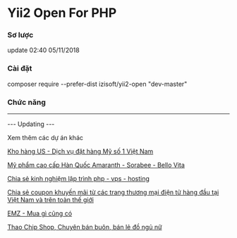 # Yii2 Open For PHP
### Sơ lược  
update 02:40 05/11/2018 

### Cài đặt
composer require --prefer-dist izisoft/yii2-open "dev-master"

### Chức năng
-------------
 

--- Updating --- 
	
Xem thêm các dự án khác

[Kho hàng US - Dịch vụ đặt hàng Mỹ số 1 Việt Nam](https://www.khohangus.com)

[Mỹ phẩm cao cấp Hàn Quốc Amaranth - Sorabee - Bello Vita](https://www.amaranth.com.vn)

[Chia sẻ kinh nghiệm lập trình php - vps - hosting](https://www.truongbui.com)

[Chia sẻ coupon khuyến mãi từ các trang thương mại điện tử hàng đầu tại Việt Nam và trên toàn thế giới](https://www.phutchot.com)

[EMZ - Mua gì cũng có](https://www.emz.vn)

[Thao Chip Shop, Chuyên bán buôn, bán lẻ đồ ngủ nữ](https://thaochip.com)


